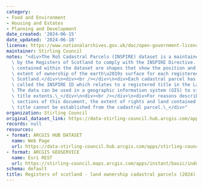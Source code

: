 ```yaml
---
category:
- Food and Environment
- Housing and Estates
- Planning and Development
date_created: '2024-06-15'
date_updated: '2024-06-18'
license: https://www.nationalarchives.gov.uk/doc/open-government-licence/version/3/
maintainer: Stirling Council
notes: "<div>The RoS Cadastral Parcels (INSPIRE) dataset is a maintained and produced\
  \ by the Registers of Scotland to comply with the INSPIRE Directive. The polygons\
  \ contained within the dataset are shapes that show the position and indicative\
  \ extent of ownership of the earth\u2019s surface for each registered property in\
  \ Scotland.</div>\n<div><br /></div>\n<div>Each cadastral parcel has a unique identifier\
  \ called the INSPIRE ID which relates to a registered title in the Land Register.\
  \ The data can be used in a geographic information system (GIS) to view and query\
  \ title extents.\_</div>\n<div><br /></div>\n<div>For reasons described in further\
  \ sections of this document, the extent of rights and land contained within a registered\
  \ title cannot be established from the cadastral parcel.\_</div>"
organization: Stirling Council
original_dataset_link: https://data-stirling-council.hub.arcgis.com/apps/stirling-council::registers-of-scotland-land-ownership-cadastral-parcels-2024-2
records: null
resources:
- format: ARCGIS HUB DATASET
  name: Web Page
  url: https://data-stirling-council.hub.arcgis.com/apps/stirling-council::registers-of-scotland-land-ownership-cadastral-parcels-2024-2
- format: ARCGIS GEOSERVICE
  name: Esri REST
  url: https://stirling-council.maps.arcgis.com/apps/instant/basic/index.html?appid=0ab4447461604d228bbcb9d272753f69
schema: default
title: Registers of scotland - land ownership cadastral parcels (2024)
---
```

